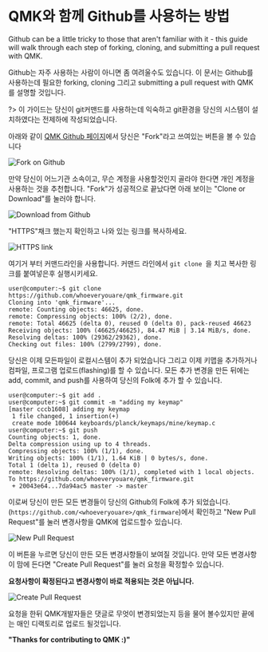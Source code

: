 # QMK와 함께 Github를 사용하는 방법

Github can be a little tricky to those that aren't familiar with it - this guide will walk through each step of forking, cloning, and submitting a pull request with QMK.

Github는 자주 사용하는 사람이 아니면 좀 여려울수도 있습니다. 이 문서는 Github를 사용하는데 필요한 forking, cloning 그리고 submitting a pull request with QMK를 설명할 것입니다. 

?> 이 가이드는 당신이 git커맨드를 사용하는데 익숙하고 git환경을 당신의 시스템이 설치하였다는 전제하에 작성되었습니다.

아래와 같이 [QMK Github 페이지](https://github.com/qmk/qmk_firmware)에서 당신은 "Fork"라고 쓰여있는 버튼을 볼 수 있습니다

![Fork on Github](https://i.imgur.com/8Toomz4.jpg)

만약 당신이 어느기관 소속이고, 무슨 계정을 사용할것인지 골라야 한다면 개인 계정을 사용하는 것을 추천합니다.
"Fork"가 성공적으로 끝났다면 아래 보이는 "Clone or Download"를 눌러야 합니다.

![Download from Github](https://i.imgur.com/N1NYcSz.jpg)

"HTTPS"채크 했는지 확인하고 나와 있는 링크를 복사하세요.

![HTTPS link](https://i.imgur.com/eGO0ohO.jpg)

여기거 부터 커맨드라인을 사용합니다. 커맨드 라인에서 `git clone `을 치고 복사한 링크를 붙여넣은후 실행시키세요.

```
user@computer:~$ git clone https://github.com/whoeveryouare/qmk_firmware.git
Cloning into 'qmk_firmware'...
remote: Counting objects: 46625, done.
remote: Compressing objects: 100% (2/2), done.
remote: Total 46625 (delta 0), reused 0 (delta 0), pack-reused 46623
Receiving objects: 100% (46625/46625), 84.47 MiB | 3.14 MiB/s, done.
Resolving deltas: 100% (29362/29362), done.
Checking out files: 100% (2799/2799), done.
```

당신은 이제 모든파일이 로컬시스템이 추가 되었습니다 그리고 이제 키맵을 추가하거나 컴파일, 프로그램 업로드(flashing)를 할 수 있습니다. 
모든 추가 변경을 만든 뒤에는 add, commit, and push를 사용하여 당신의 Folk에 추가 할 수 있습니다.

```
user@computer:~$ git add .
user@computer:~$ git commit -m "adding my keymap"
[master cccb1608] adding my keymap
 1 file changed, 1 insertion(+)
 create mode 100644 keyboards/planck/keymaps/mine/keymap.c
user@computer:~$ git push
Counting objects: 1, done.
Delta compression using up to 4 threads.
Compressing objects: 100% (1/1), done.
Writing objects: 100% (1/1), 1.64 KiB | 0 bytes/s, done.
Total 1 (delta 1), reused 0 (delta 0)
remote: Resolving deltas: 100% (1/1), completed with 1 local objects.
To https://github.com/whoeveryouare/qmk_firmware.git
 + 20043e64...7da94ac5 master -> master
```

이로써 당신이 만든 모든 변경들이 당신의 Github의 Folk에 추가 되었습니다. (`https://github.com/<whoeveryouare>/qmk_firmware`)에서 확인하고 "New Pull Request"를 눌러 변경사항을 QMK에 업로드할수 있습니다.

![New Pull Request](https://i.imgur.com/DxMHpJ8.jpg)

이 버튼을 누르면 당신이 만든 모든 변경사항들이 보여질 것입니다. 만약 모든 변경사항이 맘에 든다면 "Create Pull Request"를 눌러 요청을 확정할수 있습니다.

**요청사항이 확정된다고 변경사항이 바로 적용되는 것은 아닙니다.**

![Create Pull Request](https://i.imgur.com/Ojydlaj.jpg)

요청을 한뒤 QMK개발자들은 댓글로 무엇이 변경되었는지 등을 물어 볼수있지만 끝에는 매인 디랙토리로 업로드 될것입니다.

**"Thanks for contributing to QMK :)"**
